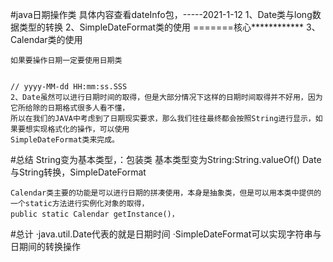 #java日期操作类   具体内容查看dateInfo包，-----2021-1-12
    1、Date类与long数据类型的转换
    2、SimpleDateFormat类的使用 =======核心************
    3、Calendar类的使用
    
    如果要操作日期一定要使用日期类
    
    
    // yyyy-MM-dd HH:mm:ss.SSS
    2、Date虽然可以进行日期时间的取得，但是大部分情况下这样的日期时间取得并不好用，因为它所给除的日期格式很多人看不懂，
    所以在我们的JAVA中考虑到了日期现实要求，那么我们往往最终都会按照String进行显示，如果要想实现格式化的操作，可以使用
    SimpleDateFormat类来完成。
    
#总结
    String变为基本类型，：包装类
    基本类型变为String:String.valueOf()
    Date与String转换，SimpleDateFormat
    
    Calendar类主要的功能是可以进行日期的拼凑使用，本身是抽象类，但是可以用本类中提供的一个static方法进行实例化对象的取得，
    public static Calendar getInstance()，
    
    
#总计
    ·java.util.Date代表的就是日期时间
    ·SimpleDateFormat可以实现字符串与日期间的转换操作
    